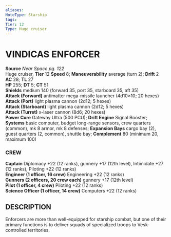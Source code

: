 ```yaml
---
aliases: 
NoteType: Starship
tags: 
Tier: 12
Type: Huge cruiser
---
```


# VINDICAS ENFORCER

**Source** _Near Space pg. 122_  
Huge cruiser, **Tier** 12 
**Speed** 8; **Maneuverability** average (turn 2); **Drift** 2  
**AC** 28; **TL** 27  
**HP** 255; **DT** 5; **CT** 51  
**Shields** medium 140 (forward 35, port 35, starboard 35, aft 35)  
**Attack (Forward)** antimatter mega-missile launcher (4d10×10; 20 hexes)  
**Attack (Port)** light plasma cannon (2d12; 5 hexes)  
**Attack (Starboard)** light plasma cannon (2d12; 5 hexes)  
**Attack (Turret)** x-laser cannon (8d6; 20 hexes)  
**Power Core** Gateway Ultra (500 PCU); **Drift Engine** Signal Booster; **Systems** basic computer, budget long-range sensors, crew quarters (common), mk 8 armor, mk 8 defenses; **Expansion Bays** cargo bay (2), guest quarters (2, common), shuttle bay; **Complement** 80 (minimum 20, maximum 100)

### CREW

**Captain** Diplomacy +22 (12 ranks), gunnery +17 (12th level), Intimidate +27 (12 ranks), Piloting +22 (12 ranks)  
**Engineer (1 officer, 16 crew)** Engineering +22 (12 ranks)  
**Gunners (2 officers, 20 crew each)** gunnery +17 (12th level)  
**Pilot (1 officer, 4 crew)** Piloting +22 (12 ranks)  
**Science Officer (1 officer, 14 crew)** Computers +22 (12 ranks)

## DESCRIPTION

Enforcers are more than well-equipped for starship combat, but one of their primary functions is to deliver squads of specialized troops to Vesk-controlled territories.
